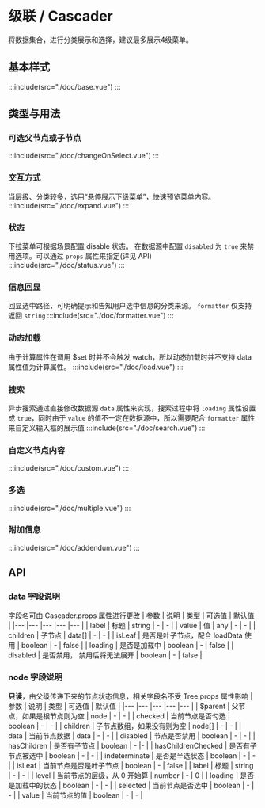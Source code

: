 # 级联 / Cascader
将数据集合，进行分类展示和选择，建议最多展示4级菜单。

 ## 基本样式
:::include(src="./doc/base.vue")
:::

## 类型与用法
### 可选父节点或子节点
:::include(src="./doc/changeOnSelect.vue")
:::

### 交互方式
当层级、分类较多，选用“悬停展示下级菜单”，快速预览菜单内容。
:::include(src="./doc/expand.vue")
:::

### 状态
下拉菜单可根据场景配置 disable 状态。
在数据源中配置 `disabled` 为 `true` 来禁用选项。可以通过 `props` 属性来指定(详见 API)
:::include(src="./doc/status.vue")
:::

### 信息回显
回显选中路径，可明确提示和告知用户选中信息的分类来源。
`formatter` 仅支持返回 `string`
:::include(src="./doc/formatter.vue")
:::

### 动态加载
由于计算属性在调用 $set 时并不会触发 watch，所以动态加载时并不支持 data 属性值为计算属性。
:::include(src="./doc/load.vue")
::: 

### 搜索
异步搜索通过直接修改数据源 `data` 属性来实现，搜索过程中将 `loading` 属性设置成 `true`，同时由于 `value` 的值不一定在数据源中，所以需要配合 `formatter` 属性来自定义输入框的展示值
:::include(src="./doc/search.vue")
:::

### 自定义节点内容
:::include(src="./doc/custom.vue")
::: 

### 多选
:::include(src="./doc/multiple.vue")
:::

### 附加信息
:::include(src="./doc/addendum.vue")
:::

## API
<api-doc name="Cascader" :doc="require('./api.json')"></api-doc>

### data 字段说明
字段名可由 Cascader.props 属性进行更改
| 参数 | 说明 | 类型 | 可选值 | 默认值 |
|--- |--- |--- |--- |--- |
| label | 标题 | string | - | - |
| value | 值 | any | - | - |
| children | 子节点 | data[] | - | - |
| isLeaf | 是否是叶子节点，配合 loadData 使用 | boolean | - | false |
| loading | 是否是加载中 | boolean | - | false |
| disabled | 是否禁用， 禁用后将无法展开 | boolean | - | false |

### node 字段说明
**只读**，由父级传递下来的节点状态信息，相关字段名不受 Tree.props 属性影响
| 参数 | 说明 | 类型 | 可选值 | 默认值 |
|--- |--- |--- |--- |--- |
| $parent | 父节点，如果是根节点则为空 | node | - | - |
| checked | 当前节点是否勾选 | boolean | - | - |
| children | 子节点数组，如果没有则为空 | node[] | - | - |
| data | 当前节点数据 | data | - | - |
| disabled | 节点是否禁用 | boolean | - | - |
| hasChildren | 是否有子节点 | boolean | - |- |
| hasChildrenChecked | 是否有子节点被选中 | boolean | - | - |
| indeterminate | 是否是半选状态 | boolean | - | - |
| isLeaf | 当前节点是否是叶子节点 | boolean | - | false |
| label | 标题 | string | - | - |
| level | 当前节点的层级，从 0 开始算 | number | - | 0 |
| loading | 是否是加载中的状态	| boolean | - | - |
| selected | 当前节点是否选中 | boolean | - | - |
| value | 当前节点的值 | boolean | - | - |

